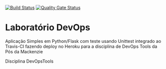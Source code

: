 [![Build Status](https://travis-ci.com/DarlanDelmondesSchool/devopslab.svg?branch=main)](https://travis-ci.com/DarlanDelmondesSchool/devopslab)
[![Quality Gate Status](https://sonarcloud.io/api/project_badges/measure?project=darlandelmondesschool&metric=alert_status)](https://sonarcloud.io/dashboard?id=darlandelmondesschool)

# Laboratório DevOps

Aplicação Simples em Python/Flask com teste usando Unittest integrado ao Travis-CI fazendo deploy no Heroku para a disciplina de DevOps Tools da Pós da Mackenzie

Disciplina DevOpsTools

